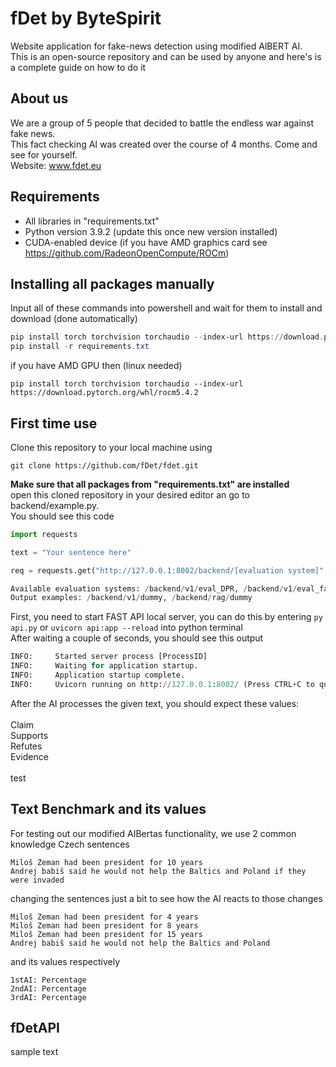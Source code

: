 # fDet by ByteSpirit
Website application for fake-news detection using modified AlBERT AI. <br> 
This is an open-source repository and can be used by anyone and here's is a complete guide on how to do it

## About us
We are a group of 5 people that decided to battle the endless war against fake news. <br> 
This fact checking AI was created over the course of 4 months. Come and see for yourself. <br>
Website: www.fdet.eu

## Requirements
- All libraries in "requirements.txt"
- Python version 3.9.2 (update this once new version installed)
- CUDA-enabled device (if you have AMD graphics card see https://github.com/RadeonOpenCompute/ROCm)

## Installing all packages manually
Input all of these commands into powershell and wait for them to install and download (done automatically)
```powershell
pip install torch torchvision torchaudio --index-url https://download.pytorch.org/whl/cu118
pip install -r requirements.txt
```
if you have AMD GPU then (linux needed)
```
pip install torch torchvision torchaudio --index-url https://download.pytorch.org/whl/rocm5.4.2
```

## First time use
Clone this repository to your local machine using 
```gitattributes
git clone https://github.com/fDet/fdet.git
```
**Make sure that all packages from "requirements.txt" are installed** <br>
open this cloned repository in your desired editor an go to backend/example.py. <br>
You should see this code
```py
import requests

text = "Your sentence here"

req = requests.get("http://127.0.0.1:8002/backend/[evaluation system]", params={"text":text}).json()

Available evaluation systems: /backend/v1/eval_DPR, /backend/v1/eval_fast, /backend/rag/eval_DPR, /backend/rag/eval_ada /backend/rag/eval_bm25
Output examples: /backend/v1/dummy, /backend/rag/dummy
```
First, you need to start FAST API local server, you can do this by entering ```py api.py``` or ```uvicorn api:app --reload``` into python terminal <br>
After waiting a couple of seconds, you should see this output
```py
INFO:     Started server process [ProcessID]
INFO:     Waiting for application startup.
INFO:     Application startup complete.
INFO:     Uvicorn running on http://127.0.0.1:8002/ (Press CTRL+C to quit)
```

After the AI processes the given text, you should expect these values: <br>
<br>
Claim <br>
Supports <br>
Refutes <br>
Evidence <br>
<br>
test
## Text Benchmark and its values
For testing out our modified AIBertas functionality, we use 2 common knowledge Czech sentences
```
Miloš Zeman had been president for 10 years
Andrej babiš said he would not help the Baltics and Poland if they were invaded
```
changing the sentences just a bit to see how the AI reacts to those changes
```
Miloš Zeman had been president for 4 years
Miloš Zeman had been president for 8 years
Miloš Zeman had been president for 15 years
Andrej babiš said he would not help the Baltics and Poland
```
and its values respectively <br>
```
1stAI: Percentage
2ndAI: Percentage
3rdAI: Percentage
```

## fDetAPI
sample text

